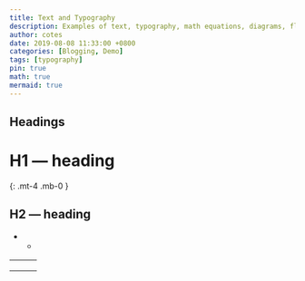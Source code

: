 ```yaml
---
title: Text and Typography
description: Examples of text, typography, math equations, diagrams, flowcharts, pictures, videos, and more.
author: cotes
date: 2019-08-08 11:33:00 +0800
categories: [Blogging, Demo]
tags: [typography]
pin: true
math: true
mermaid: true
---
```

## Headings

<!-- markdownlint-capture -->

<!-- markdownlint-disable -->

# H1 — heading

{: .mt-4 .mb-0 }

## H2 — heading



<!-- markdownlint-restore -->


- - 



<!-- markdownlint-capture -->

<!-- markdownlint-disable -->

<!-- markdownlint-restore -->

|  |  |  |
| :- | :- | -: |
|  |  |  |
|  |  |  |
|  |  |  |
